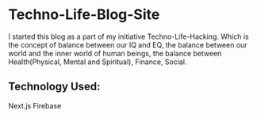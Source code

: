 # Techno-Life-Blog-Site

I started this blog as a part of my initiative Techno-Life-Hacking. Which is the concept of balance between our IQ and EQ, the balance between our world and the inner world of human beings, the balance between Health(Physical, Mental and Spiritual), Finance, Social. 

## Technology Used:
Next.js
Firebase
